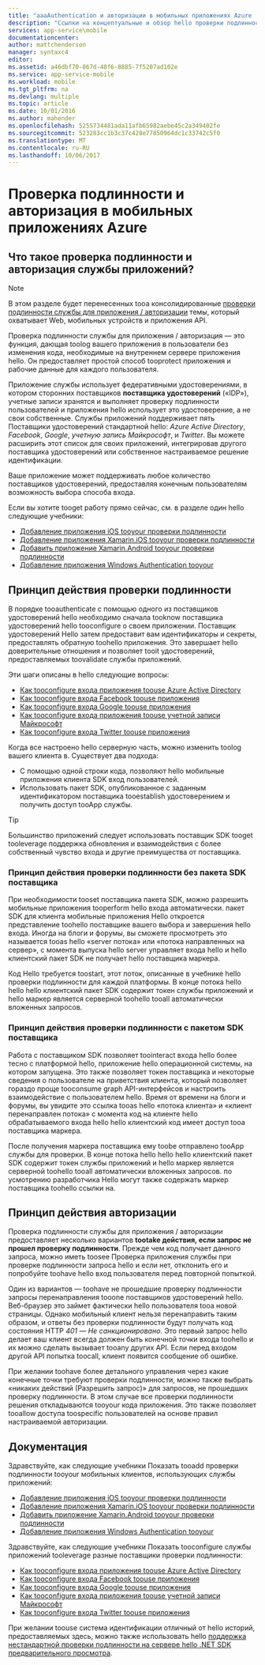 ```yaml
---
title: "aaaAuthentication и авторизации в мобильных приложениях Azure | Документы Microsoft"
description: "Ссылки на концептуальные и обзор hello проверки подлинности / компонент авторизации для мобильных приложений Azure"
services: app-service\mobile
documentationcenter: 
author: mattchenderson
manager: syntaxc4
editor: 
ms.assetid: a46dbf70-867d-48f6-8885-7f5207ad102e
ms.service: app-service-mobile
ms.workload: mobile
ms.tgt_pltfrm: na
ms.devlang: multiple
ms.topic: article
ms.date: 10/01/2016
ms.author: mahender
ms.openlocfilehash: 5255734481ada11afb65982aebe45c2a349402fe
ms.sourcegitcommit: 523283cc1b3c37c428e77850964dc1c33742c5f0
ms.translationtype: MT
ms.contentlocale: ru-RU
ms.lasthandoff: 10/06/2017
---
```

# <a name="authentication-and-authorization-in-azure-mobile-apps"></a>Проверка подлинности и авторизация в мобильных приложениях Azure
## <a name="what-is-app-service-authentication--authorization"></a>Что такое проверка подлинности и авторизация службы приложений?
> [!NOTE]
> В этом разделе будет перенесенных tooa консолидированные [проверки подлинности службы для приложения / авторизации](../app-service/app-service-authentication-overview.md) темы, который охватывает Web, мобильных устройств и приложения API.
> 
> 

Проверка подлинности службы для приложения / авторизация — это функция, дающая toolog вашего приложения в пользователи без изменения кода, необходимые на внутреннем сервере приложения hello. Он предоставляет простой способ tooprotect приложения и рабочие данные для каждого пользователя.

Приложение службы использует федеративными удостоверениями, в котором сторонних поставщиков **поставщика удостоверений** («IDP»), учетные записи хранятся и выполняет проверку подлинности пользователей и приложения hello использует это удостоверение, а не свои собственные. Службы приложений поддерживает пять Поставщики удостоверений стандартной hello: *Azure Active Directory*, *Facebook*, *Google*, *учетную запись Майкрософт*, и *Twitter*. Вы можете расширить этот список для своих приложений, интегрировав другого поставщика удостоверений или собственное настраиваемое решение идентификации.

Ваше приложение может поддерживать любое количество поставщиков удостоверений, предоставляя конечным пользователям возможность выбора способа входа.

Если вы хотите tooget работу прямо сейчас, см. в разделе один hello следующие учебники:

* [Добавление приложения iOS tooyour проверки подлинности]
* [Добавление приложения Xamarin.iOS tooyour проверки подлинности]
* [Добавить приложение Xamarin.Android tooyour проверки подлинности]
* [Добавление приложения Windows Authentication tooyour]

## <a name="how-authentication-works"></a>Принцип действия проверки подлинности
В порядке tooauthenticate с помощью одного из поставщиков удостоверений hello необходимо сначала tooknow поставщика удостоверений hello tooconfigure о своем приложении. Поставщик удостоверений Hello затем предоставит вам идентификаторы и секреты, предоставлять обратную toohello приложения. Это завершает hello доверительные отношения и позволяет tooit удостоверений, предоставляемых toovalidate службы приложений.

Эти шаги описаны в hello следующие вопросы:

* [Как tooconfigure входа приложения toouse Azure Active Directory]
* [Как tooconfigure входа Facebook toouse приложения]
* [Как tooconfigure входа Google toouse приложения]
* [Как tooconfigure входа приложения toouse учетной записи Майкрософт]
* [Как tooconfigure входа Twitter toouse приложения]

Когда все настроено hello серверную часть, можно изменить toolog вашего клиента в. Существует два подхода:

* С помощью одной строки кода, позволяют hello мобильные приложения клиента SDK вход пользователей.
* Использовать пакет SDK, опубликованное с заданным идентификатором поставщика tooestablish удостоверением и получить доступ tooApp службы.

> [!TIP]
> Большинство приложений следует использовать поставщик SDK tooget tooleverage поддержка обновления и взаимодействия с более собственный чувство входа и другие преимущества от поставщика.
> 
> 

### <a name="how-authentication-without-a-provider-sdk-works"></a>Принцип действия проверки подлинности без пакета SDK поставщика
При необходимости tooset поставщика пакета SDK, можно разрешить мобильные приложения tooperform hello входа автоматически. пакет SDK для клиента мобильные приложения Hello откроется представление toohello поставщике вашего выбора и завершения hello входа. Иногда на блоги и форумы, вы сможете просмотреть это называется tooas hello «server потока» или «потока направленных на сервер», с момента выпуска hello server управляет входа hello и hello клиентский пакет SDK не получает hello поставщика маркера.

Код Hello требуется toostart, этот поток, описанные в учебнике hello проверки подлинности для каждой платформы. В конце потока hello hello hello клиентский пакет SDK содержит токен службы приложений и hello маркер является серверной toohello tooall автоматически вложенных запросов.

### <a name="how-authentication-with-a-provider-sdk-works"></a>Принцип действия проверки подлинности с пакетом SDK поставщика
Работа с поставщиком SDK позволяет toointeract входа hello более тесно с платформой hello, приложение hello операционной системы, на котором запущена. Это также позволяет токен поставщика и некоторые сведения о пользователе на приветствия клиента, который позволяет гораздо проще tooconsume graph API-интерфейсов и настроить взаимодействие с пользователем hello. Время от времени на блоги и форумы, вы увидите это ссылка tooas hello «потока клиента» и «клиент перенаправлен потока» с момента код на клиенте hello обрабатываемого входа hello hello клиентский код имеет доступ tooa поставщика маркера.

После получения маркера поставщика ему toobe отправлено tooApp службы для проверки. В конце потока hello hello hello клиентский пакет SDK содержит токен службы приложений и hello маркер является серверной toohello tooall автоматически вложенных запросов. по усмотрению разработчика Hello могут также содержать маркер поставщика toohello ссылки на.

## <a name="how-authorization-works"></a>Принцип действия авторизации
Проверка подлинности службы для приложения / авторизации предоставляет несколько вариантов **tootake действия, если запрос не прошел проверку подлинности**. Прежде чем код получает данного запроса, можно иметь toosee Проверка приложения службы при проверке подлинности запроса hello и если нет, отклонить его и попробуйте toohave hello вход пользователя перед повторной попыткой.

Один из вариантов — toohave не прошедшие проверку подлинности запросы перенаправления tooone поставщиков удостоверений hello. Веб-браузер это займет фактически hello пользователя tooa новой страницы. Однако мобильный клиент нельзя перенаправить таким образом, и ответы без проверки подлинности будут получать код состояния HTTP *401 — Не санкционировано*. Это первый запрос hello делает ваш клиент всегда должен быть конечной точки входа toohello и их можно сделать вызывает tooany других API. Если перед входом другой API попытка toocall, клиент появится сообщение об ошибке.

При желании toohave более детального управления через какие конечные точки требуют проверки подлинности, можно также выбрать «никаких действий (Разрешить запрос)» для запросов, не прошедших проверку подлинности. В этом случае все проверки подлинности решения откладываются tooyour кода приложения. Это также позволяет tooallow доступа toospecific пользователей на основе правил настраиваемой авторизации.

## <a name="documentation"></a>Документация
Здравствуйте, как следующие учебники Показать tooadd проверки подлинности tooyour мобильных клиентов, использующих службы приложений:

* [Добавление приложения iOS tooyour проверки подлинности]
* [Добавление приложения Xamarin.iOS tooyour проверки подлинности]
* [Добавить приложение Xamarin.Android tooyour проверки подлинности]
* [Добавление приложения Windows Authentication tooyour]

Здравствуйте, как следующие учебники Показать tooconfigure службы приложений tooleverage разные поставщики проверки подлинности:

* [Как tooconfigure входа приложения toouse Azure Active Directory]
* [Как tooconfigure входа Facebook toouse приложения]
* [Как tooconfigure входа Google toouse приложения]
* [Как tooconfigure входа приложения toouse учетной записи Майкрософт]
* [Как tooconfigure входа Twitter toouse приложения]

При желании toouse система идентификации отличный от hello историй, предоставляемых здесь, можно также использовать hello [поддержка нестандартной проверки подлинности на сервере hello .NET SDK предварительного просмотра](app-service-mobile-dotnet-backend-how-to-use-server-sdk.md#custom-auth).

[Добавление приложения iOS tooyour проверки подлинности]: app-service-mobile-ios-get-started-users.md
[Добавление приложения Xamarin.iOS tooyour проверки подлинности]: app-service-mobile-xamarin-ios-get-started-users.md
[Добавить приложение Xamarin.Android tooyour проверки подлинности]: app-service-mobile-xamarin-android-get-started-users.md
[Добавление приложения Windows Authentication tooyour]: app-service-mobile-windows-store-dotnet-get-started-users.md

[Как tooconfigure входа приложения toouse Azure Active Directory]: app-service-mobile-how-to-configure-active-directory-authentication.md
[Как tooconfigure входа Facebook toouse приложения]: app-service-mobile-how-to-configure-facebook-authentication.md
[Как tooconfigure входа Google toouse приложения]: app-service-mobile-how-to-configure-google-authentication.md
[Как tooconfigure входа приложения toouse учетной записи Майкрософт]: app-service-mobile-how-to-configure-microsoft-authentication.md
[Как tooconfigure входа Twitter toouse приложения]: app-service-mobile-how-to-configure-twitter-authentication.md
